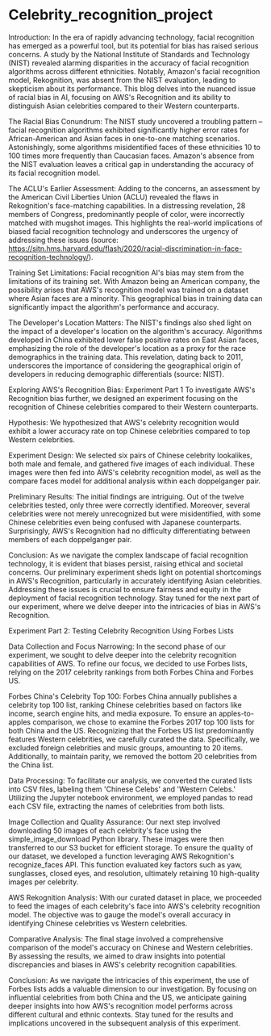 # Celebrity_recognition_project
Introduction:
In the era of rapidly advancing technology, facial recognition has emerged as a powerful tool, but its potential for bias has raised serious concerns. A study by the National Institute of Standards and Technology (NIST) revealed alarming disparities in the accuracy of facial recognition algorithms across different ethnicities. Notably, Amazon's facial recognition model, Rekognition, was absent from the NIST evaluation, leading to skepticism about its performance. This blog delves into the nuanced issue of racial bias in AI, focusing on AWS's Recognition and its ability to distinguish Asian celebrities compared to their Western counterparts.

The Racial Bias Conundrum:
The NIST study uncovered a troubling pattern – facial recognition algorithms exhibited significantly higher error rates for African-American and Asian faces in one-to-one matching scenarios. Astonishingly, some algorithms misidentified faces of these ethnicities 10 to 100 times more frequently than Caucasian faces. Amazon's absence from the NIST evaluation leaves a critical gap in understanding the accuracy of its facial recognition model.

The ACLU's Earlier Assessment:
Adding to the concerns, an assessment by the American Civil Liberties Union (ACLU) revealed the flaws in Rekognition's face-matching capabilities. In a distressing revelation, 28 members of Congress, predominantly people of color, were incorrectly matched with mugshot images. This highlights the real-world implications of biased facial recognition technology and underscores the urgency of addressing these issues (source: https://sitn.hms.harvard.edu/flash/2020/racial-discrimination-in-face-recognition-technology/).

Training Set Limitations:
Facial recognition AI's bias may stem from the limitations of its training set. With Amazon being an American company, the possibility arises that AWS's recognition model was trained on a dataset where Asian faces are a minority. This geographical bias in training data can significantly impact the algorithm's performance and accuracy.

The Developer's Location Matters:
The NIST's findings also shed light on the impact of a developer's location on the algorithm's accuracy. Algorithms developed in China exhibited lower false positive rates on East Asian faces, emphasizing the role of the developer's location as a proxy for the race demographics in the training data. This revelation, dating back to 2011, underscores the importance of considering the geographical origin of developers in reducing demographic differentials (source: NIST).

Exploring AWS's Recognition Bias: Experiment Part 1
To investigate AWS's Recognition bias further, we designed an experiment focusing on the recognition of Chinese celebrities compared to their Western counterparts.

Hypothesis:
We hypothesized that AWS's celebrity recognition would exhibit a lower accuracy rate on top Chinese celebrities compared to top Western celebrities.

Experiment Design:
We selected six pairs of Chinese celebrity lookalikes, both male and female, and gathered five images of each individual. These images were then fed into AWS's celebrity recognition model, as well as the compare faces model for additional analysis within each doppelganger pair.

Preliminary Results:
The initial findings are intriguing. Out of the twelve celebrities tested, only three were correctly identified. Moreover, several celebrities were not merely unrecognized but were misidentified, with some Chinese celebrities even being confused with Japanese counterparts. Surprisingly, AWS's Recognition had no difficulty differentiating between members of each doppelganger pair.

Conclusion:
As we navigate the complex landscape of facial recognition technology, it is evident that biases persist, raising ethical and societal concerns. Our preliminary experiment sheds light on potential shortcomings in AWS's Recognition, particularly in accurately identifying Asian celebrities. Addressing these issues is crucial to ensure fairness and equity in the deployment of facial recognition technology. Stay tuned for the next part of our experiment, where we delve deeper into the intricacies of bias in AWS's Recognition.

Experiment Part 2: Testing Celebrity Recognition Using Forbes Lists

Data Collection and Focus Narrowing:
In the second phase of our experiment, we sought to delve deeper into the celebrity recognition capabilities of AWS. To refine our focus, we decided to use Forbes lists, relying on the 2017 celebrity rankings from both Forbes China and Forbes US.

Forbes China's Celebrity Top 100:
Forbes China annually publishes a celebrity top 100 list, ranking Chinese celebrities based on factors like income, search engine hits, and media exposure. To ensure an apples-to-apples comparison, we chose to examine the Forbes 2017 top 100 lists for both China and the US. Recognizing that the Forbes US list predominantly features Western celebrities, we carefully curated the data. Specifically, we excluded foreign celebrities and music groups, amounting to 20 items. Additionally, to maintain parity, we removed the bottom 20 celebrities from the China list.

Data Processing:
To facilitate our analysis, we converted the curated lists into CSV files, labeling them 'Chinese Celebs' and 'Western Celebs.' Utilizing the Jupyter notebook environment, we employed pandas to read each CSV file, extracting the names of celebrities from both lists.

Image Collection and Quality Assurance:
Our next step involved downloading 50 images of each celebrity's face using the simple_image_download Python library. These images were then transferred to our S3 bucket for efficient storage. To ensure the quality of our dataset, we developed a function leveraging AWS Rekognition's recognize_faces API. This function evaluated key factors such as yaw, sunglasses, closed eyes, and resolution, ultimately retaining 10 high-quality images per celebrity.

AWS Rekognition Analysis:
With our curated dataset in place, we proceeded to feed the images of each celebrity's face into AWS's celebrity recognition model. The objective was to gauge the model's overall accuracy in identifying Chinese celebrities vs Western celebrities.

Comparative Analysis:
The final stage involved a comprehensive comparison of the model's accuracy on Chinese and Western celebrities. By assessing the results, we aimed to draw insights into potential discrepancies and biases in AWS's celebrity recognition capabilities.

Conclusion:
As we navigate the intricacies of this experiment, the use of Forbes lists adds a valuable dimension to our investigation. By focusing on influential celebrities from both China and the US, we anticipate gaining deeper insights into how AWS's recognition model performs across different cultural and ethnic contexts. Stay tuned for the results and implications uncovered in the subsequent analysis of this experiment.




